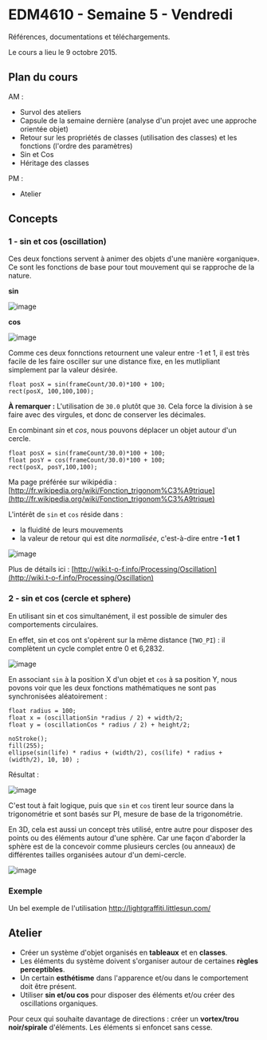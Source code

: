 EDM4610 - Semaine 5 - Vendredi
=======

Références, documentations et téléchargements.

Le cours a lieu le 9 octobre 2015.

## Plan du cours

AM :

- Survol des ateliers
- Capsule de la semaine dernière (analyse d'un projet avec une approche orientée objet)
- Retour sur les propriétés de classes (utilisation des classes) et les fonctions (l'ordre des paramètres)
- Sin et Cos
- Héritage des classes

PM :

- Atelier

## Concepts

### 1 - sin et cos (oscillation)

Ces deux fonctions servent à animer des objets d'une manière «organique». Ce sont les fonctions de base pour tout mouvement qui se rapproche de la nature.

**sin**

![image](http://upload.wikimedia.org/wikipedia/commons/thumb/0/02/Sinus.svg/400px-Sinus.svg.png)

**cos**

![image](http://upload.wikimedia.org/wikipedia/commons/thumb/d/da/Cosinus.svg/400px-Cosinus.svg.png)

Comme ces deux fonnctions retournent une valeur entre -1 et 1, il est très facile de les faire osciller sur une distance fixe, en les mutlipliant simplement par la valeur désirée.

```
float posX = sin(frameCount/30.0)*100 + 100;
rect(posX, 100,100,100);
```

**À remarquer :** L'utilisation de `30.0` plutôt que `30`. Cela force la division à se faire avec des virgules, et donc de conserver les décimales.

En combinant *sin* et *cos*, nous pouvons déplacer un objet autour d'un cercle.

```
float posX = sin(frameCount/30.0)*100 + 100;
float posY = cos(frameCount/30.0)*100 + 100;
rect(posX, posY,100,100);
```

Ma page préférée sur wikipédia : [http://fr.wikipedia.org/wiki/Fonction_trigonom%C3%A9trique](http://fr.wikipedia.org/wiki/Fonction_trigonom%C3%A9trique)

L'intérêt de `sin` et `cos` réside dans : 

- la fluidité de leurs mouvements
- la valeur de retour qui est dite *normalisée*, c'est-à-dire entre **-1 et 1**



![image](https://dl.dropboxusercontent.com/u/1052827/EDM4600/sin.gif)

Plus de détails ici : [http://wiki.t-o-f.info/Processing/Oscillation](http://wiki.t-o-f.info/Processing/Oscillation)


### 2 - sin et cos (cercle et sphere)

En utilisant sin et cos simultanément, il est possible de simuler des comportements circulaires.

En effet, sin et cos ont s'opèrent sur la même distance (`TWO_PI`) : il complètent un cycle complet entre 0 et 6,2832. 

![image](https://dl.dropboxusercontent.com/u/1052827/EDM4600/cos-sin.png)

En associant `sin` à la position X d'un objet et `cos` à sa position Y, nous povons voir que les deux fonctions mathématiques ne sont pas synchronisées aléatoirement :

```
float radius = 100;
float x = (oscillationSin *radius / 2) + width/2;
float y = (oscillationCos * radius / 2) + height/2;

noStroke();
fill(255);
ellipse(sin(life) * radius + (width/2), cos(life) * radius + (width/2), 10, 10) ;
```

Résultat :

![image](https://dl.dropboxusercontent.com/u/1052827/EDM4600/cos-sin-circle.gif)

C'est tout à fait logique, puis	que `sin` et `cos` tirent leur source dans la trigonométrie et sont basés sur PI, mesure de base de la trigonométrie.

En 3D, cela est aussi un concept très utilisé, entre autre pour disposer des points ou des éléments autour d'une sphère. Car une façon d'aborder la sphère est de la concevoir comme plusieurs cercles (ou anneaux) de différentes tailles organisées autour d'un demi-cercle.

![image](https://dl.dropboxusercontent.com/u/1052827/EDM4600/sphere.png)


### Exemple

Un bel exemple de l'utilisation 
http://lightgraffiti.littlesun.com/


## Atelier

- Créer un système d'objet organisés en **tableaux** et en **classes**.
- Les éléments du système doivent s'organiser autour de certaines **règles perceptibles**.
- Un certain **esthétisme** dans l'apparence et/ou dans le comportement doit être présent.
- Utiliser **sin et/ou cos** pour disposer des éléments et/ou créer des oscillations organiques.

Pour ceux qui souhaite davantage de directions : créer un **vortex/trou noir/spirale** d'éléments. Les éléments si enfoncet sans cesse.